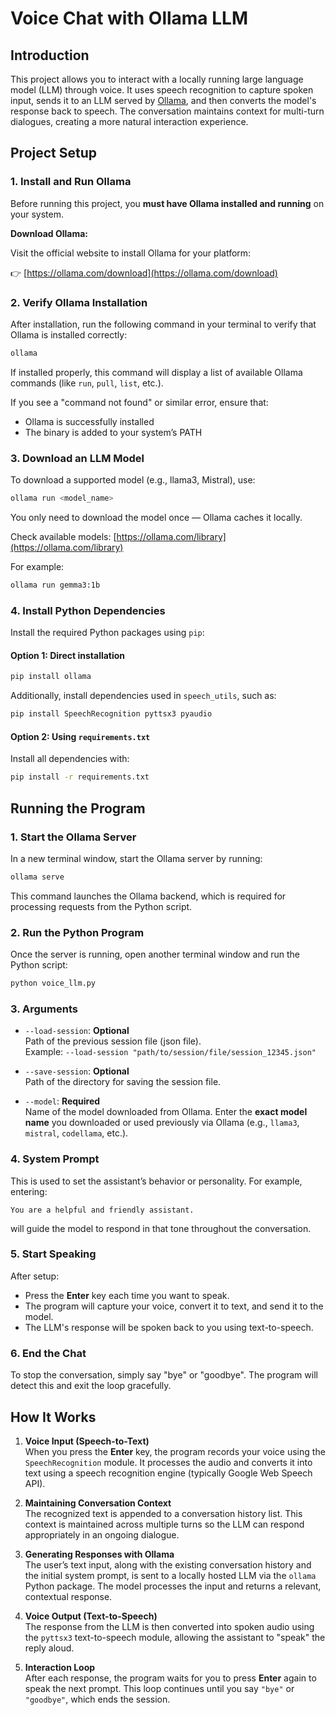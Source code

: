 # Voice Chat with Ollama LLM

## Introduction

This project allows you to interact with a locally running large language model (LLM) through voice. It uses speech recognition to capture spoken input, sends it to an LLM served by [Ollama](https://ollama.com/), and then converts the model's response back to speech. The conversation maintains context for multi-turn dialogues, creating a more natural interaction experience.


## Project Setup

### 1. Install and Run Ollama

Before running this project, you **must have Ollama installed and running** on your system.

**Download Ollama:**

Visit the official website to install Ollama for your platform:

👉 [https://ollama.com/download](https://ollama.com/download)

### 2. Verify Ollama Installation

After installation, run the following command in your terminal to verify that Ollama is installed correctly:

```bash
ollama
```

If installed properly, this command will display a list of available Ollama commands (like `run`, `pull`, `list`, etc.).

If you see a "command not found" or similar error, ensure that:
- Ollama is successfully installed
- The binary is added to your system’s PATH

### 3. Download an LLM Model

To download a supported model (e.g., llama3, Mistral), use:

```bash
ollama run <model_name>
```

You only need to download the model once — Ollama caches it locally.

Check available models: [https://ollama.com/library](https://ollama.com/library)

For example:

```bash
ollama run gemma3:1b
```

### 4. Install Python Dependencies

Install the required Python packages using `pip`:

#### Option 1: Direct installation

```bash
pip install ollama
```

Additionally, install dependencies used in `speech_utils`, such as:

```bash
pip install SpeechRecognition pyttsx3 pyaudio
```

#### Option 2: Using `requirements.txt`

Install all dependencies with:

```bash
pip install -r requirements.txt
```

## Running the Program

### 1. Start the Ollama Server

In a new terminal window, start the Ollama server by running:

```bash
ollama serve
```

This command launches the Ollama backend, which is required for processing requests from the Python script.


### 2. Run the Python Program

Once the server is running, open another terminal window and run the Python script:

```bash
python voice_llm.py
```


### 3. Arguments

- `--load-session`: **Optional**  
Path of the previous session file (json file).  
Example: `--load-session "path/to/session/file/session_12345.json"`

- `--save-session`: **Optional**  
Path of the directory for saving the session file.

- `--model`: **Required**  
Name of the model downloaded from Ollama. Enter the **exact model name** you downloaded or used previously via Ollama (e.g., `llama3`, `mistral`, `codellama`, etc.).


### 4. System Prompt

This is used to set the assistant’s behavior or personality.
For example, entering:

```
You are a helpful and friendly assistant.
```

will guide the model to respond in that tone throughout the conversation.


### 5. Start Speaking

After setup:

* Press the **Enter** key each time you want to speak.
* The program will capture your voice, convert it to text, and send it to the model.
* The LLM's response will be spoken back to you using text-to-speech.


### 6. End the Chat

To stop the conversation, simply say "bye" or "goodbye". The program will detect this and exit the loop gracefully.


## How It Works

1. **Voice Input (Speech-to-Text)**  
   When you press the **Enter** key, the program records your voice using the `SpeechRecognition` module. It processes the audio and converts it into text using a speech recognition engine (typically Google Web Speech API).

2. **Maintaining Conversation Context**  
   The recognized text is appended to a conversation history list. This context is maintained across multiple turns so the LLM can respond appropriately in an ongoing dialogue.

3. **Generating Responses with Ollama**  
   The user’s text input, along with the existing conversation history and the initial system prompt, is sent to a locally hosted LLM via the `ollama` Python package. The model processes the input and returns a relevant, contextual response.

4. **Voice Output (Text-to-Speech)**  
   The response from the LLM is then converted into spoken audio using the `pyttsx3` text-to-speech module, allowing the assistant to "speak" the reply aloud.

5. **Interaction Loop**  
   After each response, the program waits for you to press **Enter** again to speak the next prompt. This loop continues until you say `"bye"` or `"goodbye"`, which ends the session.
